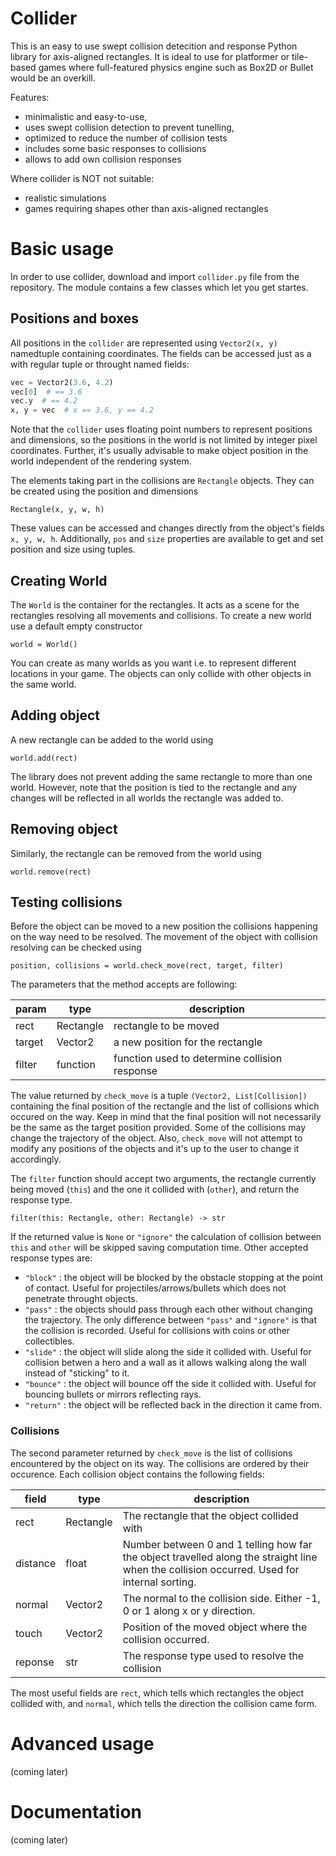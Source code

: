 # Collider #

This is an easy to use swept collision detecition and response Python library for axis-aligned rectangles.
It is ideal to use for platformer or tile-based games where full-featured physics engine such as Box2D or Bullet would be an overkill.

Features:
 
- minimalistic and easy-to-use,
- uses swept collision detection to prevent tunelling,
- optimized to reduce the number of collision tests
- includes some basic responses to collisions
- allows to add own collision responses

Where collider is NOT not suitable:

- realistic simulations
- games requiring shapes other than axis-aligned rectangles

# Basic usage #

In order to use collider, download and import `collider.py` file from the repository.
The module contains a few classes which let you get startes.

## Positions and boxes ##

All positions in the `collider` are represented using `Vector2(x, y)` namedtuple containing coordinates. The fields can be  accessed just as a with regular tuple or throught named fields:

```python
vec = Vector2(3.6, 4.2)
vec[0]  # == 3.6
vec.y  # == 4.2
x, y = vec  # x == 3.6, y == 4.2
```

Note that the `collider` uses floating point numbers to represent positions and dimensions, so the positions in the world is not limited by integer pixel coordinates. Further, it's usually advisable to make object position in the world independent of the rendering system.

The elements taking part in the collisions are `Rectangle` objects. They can be created using the position and dimensions

`Rectangle(x, y, w, h)`

These values can be accessed and changes directly from the object's fields  `x, y, w, h`. Additionally, `pos` and `size` properties are available to get and set position and size using tuples.

## Creating World ##

The `World` is the container for the rectangles.
It acts as a scene for the rectangles resolving all movements and collisions.
To create a new world use a default empty constructor

`world = World()`

You can create as many worlds as you want i.e. to represent different locations in your game.
The objects can only collide with other objects in the same world.

## Adding object ##

A new rectangle can be added to the world using

`world.add(rect)`

The library does not prevent adding the same rectangle to more than one world. However, note that the position is tied to the rectangle and any changes will be reflected in all worlds the rectangle was added to.

## Removing object ##

Similarly, the rectangle can be removed from the world using

`world.remove(rect)`

## Testing collisions ##

Before the object can be moved to a new position the collisions happening on the way need to be resolved.
The movement of the object with collision resolving can be checked using

`position, collisions = world.check_move(rect, target, filter)`

The parameters that the method accepts are following:

| param | type | description |
|---|---|---|
| rect | Rectangle | rectangle to be moved |
| target | Vector2 | a new position for the rectangle |
| filter | function | function used to determine collision response |

The value returned by `check_move` is a tuple `(Vector2, List[Collision])` containing the final position of the rectangle and the list of collisions which occured on the way.
Keep in mind that the final position will not necessarily be the same as the target position provided.
Some of the collisions may change the trajectory of the object.
Also, `check_move` will not attempt to modify any positions of the objects and it's up to the user to change it accordingly.

The `filter` function should accept two arguments, the rectangle currently being moved (`this`) and the one it collided with (`other`), and return the response type.

`filter(this: Rectangle, other: Rectangle) -> str`

If the returned value is `None` or `"ignore"` the calculation of collision between `this` and `other` will be skipped saving computation time.
Other accepted response types are:

 - `"block"` : the object will be blocked by the obstacle stopping at the point of contact. Useful for projectiles/arrows/bullets which does not penetrate throught objects.
 - `"pass"` : the objects should pass through each other without changing the trajectory. The only difference between `"pass"` and `"ignore"` is that the collision is recorded. Useful for collisions with coins or other collectibles.
 - `"slide"` : the object will slide along the side it collided with. Useful for collision betwen a hero and a wall as it allows walking along the wall instead of "sticking" to it.
 - `"bounce"` : the object will bounce off the side it collided with. Useful for bouncing bullets or mirrors reflecting rays.
 - `"return"` : the object will be reflected back in the direction it came from. 

### Collisions ###

The second parameter returned by `check_move` is the list of collisions encountered by the object on its way. The collisions are ordered by their occurence.
Each collision object contains the following fields:

| field | type | description |
|---|---|---|
| rect | Rectangle | The rectangle that the object collided with |
| distance | float | Number between 0 and 1 telling how far the object travelled along the straight line when the collision occurred. Used for internal sorting. |
| normal | Vector2 | The normal to the collision side. Either -1, 0 or 1 along x or y direction. |
| touch | Vector2 | Position of the moved object where the collision occurred. |
| reponse | str | The response type used to resolve the collision |

The most useful fields are `rect`, which tells which rectangles the object collided with, and `normal`, which tells the direction the collision came form.

# Advanced usage #
(coming later)

# Documentation #
(coming later)